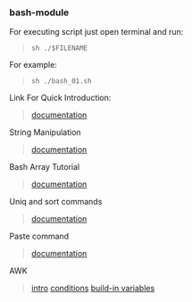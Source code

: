 ### bash-module

For executing script just open terminal and run:
> `sh ./$FILENAME`

For example:
> `sh ./bash_01.sh`

Link For Quick Introduction:
> [documentation](http://www.panix.com/~elflord/unix/bash-tute.html)

String Manipulation
> [documentation](http://tldp.org/LDP/abs/html/string-manipulation.html)

Bash Array Tutorial
> [documentation](https://www.thegeekstuff.com/2010/06/bash-array-tutorial/)

Uniq and sort commands
> [documentation](https://www.linode.com/docs/tools-reference/tools/manipulate-lists-with-sort-and-uniq/)

Paste command
> [documentation](http://www.theunixschool.com/2012/07/10-examples-of-paste-command-usage-in.html)

AWK
> [intro](https://www.thegeekstuff.com/2010/01/awk-introduction-tutorial-7-awk-print-examples/)
> [conditions](https://www.thegeekstuff.com/2010/02/awk-conditional-statements/)
> [build-in variables](https://www.thegeekstuff.com/2010/01/8-powerful-awk-built-in-variables-fs-ofs-rs-ors-nr-nf-filename-fnr/)
